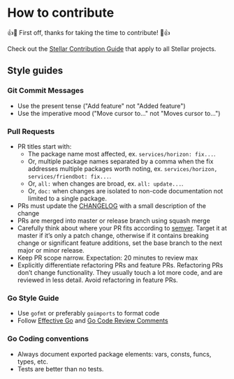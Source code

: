 # How to contribute

👍🎉 First off, thanks for taking the time to contribute! 🎉👍

Check out the [Stellar Contribution Guide](https://github.com/stellar/.github/blob/master/CONTRIBUTING.md) that apply to all Stellar projects.

## Style guides

### Git Commit Messages

* Use the present tense ("Add feature" not "Added feature")
* Use the imperative mood ("Move cursor to..." not "Moves cursor to...")

### Pull Requests

* PR titles start with:
  * The package name most affected, ex. `services/horizon: fix...`.
  * Or, multiple package names separated by a comma when the fix addresses multiple packages worth noting, ex. `services/horizon, services/friendbot: fix...`.
  * Or, `all:` when changes are broad, ex. `all: update...`.
  * Or, `doc:` when changes are isolated to non-code documentation not limited to a single package.
* PRs must update the [CHANGELOG](CHANGELOG.md) with a small description of the change
* PRs are merged into master or release branch using squash merge
* Carefully think about where your PR fits according to [semver](https://semver.org). Target it at master if it’s only a patch change, otherwise if it contains breaking change or significant feature additions, set the base branch to the next major or minor release.
* Keep PR scope narrow. Expectation: 20 minutes to review max
* Explicitly differentiate refactoring PRs and feature PRs. Refactoring PRs don’t change functionality. They usually touch a lot more code, and are reviewed in less detail. Avoid refactoring in feature PRs.

### Go Style Guide

* Use `gofmt` or preferably `goimports` to format code
* Follow [Effective Go](https://golang.org/doc/effective_go.html) and [Go Code Review Comments](https://github.com/golang/go/wiki/CodeReviewComments)

### Go Coding conventions

- Always document exported package elements: vars, consts, funcs, types, etc.
- Tests are better than no tests.
